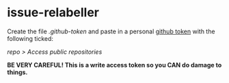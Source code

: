 # issue-relabeller

Create the file *.github-token* and paste in a personal [github token](https://github.com/settings/tokens/new) with the
following ticked:

*repo > Access public repositories*

**BE VERY CAREFUL! This is a write access token so you CAN do damage to things.**
